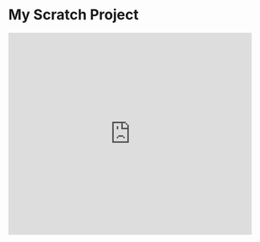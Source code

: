 <!DOCTYPE html>
<html>
<head>
    <title>Scratch Project Embed</title>
</head>
<body>
    <h1>My Scratch Project</h1>
    <iframe
        src="https://scratch.mit.edu/projects/1030849571/editor/"
        allowtransparency="true"
        width="485"
        height="402"
        frameborder="0"
        scrolling="no"
        allowfullscreen>
    </iframe>
</body>
</html>
